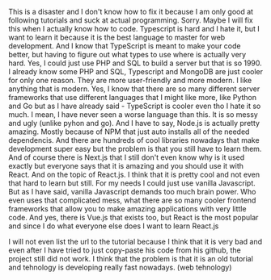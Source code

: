 This is a disaster and I don't know how to fix it because I am only good at following tutorials and suck at actual programming. 
Sorry. 
Maybe I will fix this when I actually know how to code. 
Typescript is hard and I hate it, but I want to learn it because it is the best language to master for web development.
And I know that TypeScript is meant to make your code better, but having to figure out what types to use where is actually very hard.
Yes, I could just use PHP and SQL to build a server but that is so 1990. 
I already know some PHP and SQL, Typescript and MongoDB are just cooler for only one reason. They are more user-friendly and more modern. I like anything that is modern. 
Yes, I know that there are so many different server frameworks that use different languages that I might like more, like Python and Go but as I have already said - TypeScript is cooler even tho I hate it so much. I mean, I have never seen a worse language than this. It is so messy and ugly (unlike pyhon and go). 
And I have to say, Node.js is actually pretty amazing. Mostly because of NPM that just auto installs all of the needed dependencis.
And there are hundreds of cool libraries nowadays that make development super easy but the problem is that you still have to learn them.
And of course there is Next.js that I still don't even know why is it used exactly but everyone says that it is amazing and you should use it with React.
And on the topic of React.js. I think that it is pretty cool and not even that hard to learn but still. For my needs I could just use vanilla Javascript.
But as I have said, vanilla Javascript demands too much brain power. 
Who even uses that complicated mess, what there are so many cooler frontend frameworks that allow you to make amazing applications with very little code.
And yes, there is Vue.js that exists too, but React is the most popular and since I do what everyone else does I want to learn React.js

I will not even list the url to the tutorial because I think that it is very bad and even after I have tried to just copy-paste his code from his github, the project still did not work. I think that the problem is that it is an old tutorial and tehnology is developing really fast nowadays. (web tehnology)
